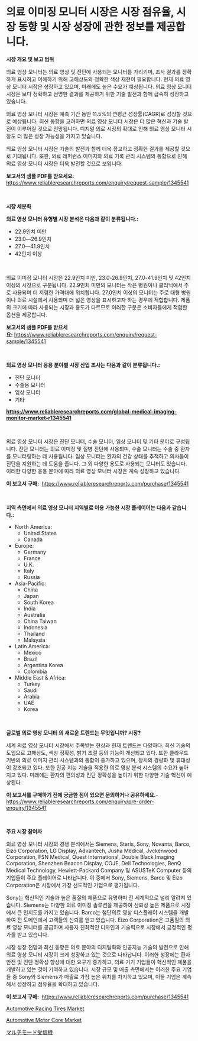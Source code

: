 <p><h1>의료 이미징 모니터 시장은 시장 점유율, 시장 동향 및 시장 성장에 관한 정보를 제공합니다.</h1></p><p><strong>시장 개요 및 보고 범위</strong></p>
<p><p>의료 영상 모니터는 의료 영상 및 진단에 사용되는 모니터를 가리키며, 조사 결과를 정확하게 표시하고 이해하기 위해 고해상도와 정확한 색상 재현이 필요합니다. 현재 의료 영상 모니터 시장은 성장하고 있으며, 미래에도 높은 수요가 예상됩니다. 의료 영상 모니터 시장은 보다 정확하고 선명한 결과를 제공하기 위한 기술 발전과 함께 급속히 성장하고 있습니다.</p><p>의료 영상 모니터 시장은 예측 기간 동안 11.5%의 연평균 성장률(CAGR)로 성장할 것으로 예상됩니다. 최신 동향을 고려하면 의료 영상 모니터 시장은 더 많은 혁신과 기술 발전이 이루어질 것으로 전망됩니다. 디지털 의료 시장의 확대로 인해 의료 영상 모니터 시장도 더 많은 성장 가능성을 가지고 있습니다.</p><p>의료 영상 모니터 시장은 기술의 발전과 함께 더욱 정교하고 정확한 결과를 제공할 것으로 기대됩니다. 또한, 의료 레퍼런스 이미지와 의료 기록 관리 시스템의 통합으로 인해 의료 영상 모니터 시장은 더욱 발전할 것으로 보입니다.</p></p>
<p><strong>보고서의 샘플 PDF를 받으세요:</strong> <a href="https://www.reliableresearchreports.com/enquiry/request-sample/1345541">https://www.reliableresearchreports.com/enquiry/request-sample/1345541</a></p>
<p>&nbsp;</p>
<p><strong>시장 세분화</strong></p>
<p><strong>의료 영상 모니터 유형별 시장 분석은 다음과 같이 분류됩니다.:</strong></p>
<p><ul><li>22.9인치 미만</li><li>23.0—26.9인치</li><li>27.0—41.9인치</li><li>42인치 이상</li></ul></p>
<p>&nbsp;</p>
<p><p>의료 이미징 모니터 시장은 22.9인치 미만, 23.0-26.9인치, 27.0-41.9인치 및 42인치 이상의 시장으로 구분됩니다. 22.9인치 미만의 모니터는 작은 병원이나 클리닉에서 주로 사용되며 더 저렴한 가격대에 위치합니다. 27.0인치 이상의 모니터는 주로 대형 병원이나 의료 시설에서 사용되며 더 넓은 영상을 표시하고자 하는 경우에 적합합니다. 제품의 크기에 따라 사용되는 시장과 용도가 다르므로 이러한 구분은 소비자들에게 적합한 옵션을 제공합니다.</p></p>
<p><strong>보고서의 샘플 PDF를 받으세요:</strong>&nbsp;<a href="https://www.reliableresearchreports.com/enquiry/request-sample/1345541">https://www.reliableresearchreports.com/enquiry/request-sample/1345541</a></p>
<p>&nbsp;</p>
<p><strong> 의료 영상 모니터 응용 분야별 시장 산업 조사는 다음과 같이 분류됩니다.:</strong></p>
<p><ul><li>진단 모니터</li><li>수술용 모니터</li><li>임상 모니터</li><li>기타</li></ul></p>
<p><strong><a href="https://www.reliableresearchreports.com/global-medical-imaging-monitor-market-r1345541">https://www.reliableresearchreports.com/global-medical-imaging-monitor-market-r1345541</a></strong></p>
<p>&nbsp;</p>
<p><p>의료 영상 모니터 시장은 진단 모니터, 수술 모니터, 임상 모니터 및 기타 분야로 구성됩니다. 진단 모니터는 의료 이미징 및 질병 진단에 사용되며, 수술 모니터는 수술 중 환자를 모니터링하는 데 사용됩니다. 임상 모니터는 환자의 건강 상태를 추적하고 의사들이 진단을 지원하는 데 도움을 줍니다. 그 외 다양한 용도로 사용되는 모니터도 있습니다. 이러한 다양한 응용 분야에 따라 의료 영상 모니터 시장은 계속 성장하고 있습니다.</p></p>
<p><strong>이 보고서 구매:</strong>&nbsp; <a href="https://www.reliableresearchreports.com/purchase/1345541">https://www.reliableresearchreports.com/purchase/1345541</a></p>
<p>&nbsp;</p>
<p><strong>지역 측면에서 의료 영상 모니터 지역별로 이용 가능한 시장 플레이어는 다음과 같습니다.:</strong></p>
<p><ul>
    <li>
        North America:
        <ul>
            <li>United States</li>
            <li>Canada</li>
        </ul>
    </li>
    <li>
        Europe:
        <ul>
            <li>Germany</li>
            <li>France</li>
            <li>U.K.</li>
            <li>Italy</li>
            <li>Russia</li>
        </ul>
    </li>
    <li>
        Asia-Pacific:
        <ul>
            <li>China</li>
            <li>Japan</li>
            <li>South Korea</li>
            <li>India</li>
            <li>Australia</li>
            <li>China Taiwan</li>
            <li>Indonesia</li>
            <li>Thailand</li>
            <li>Malaysia</li>
        </ul>
    </li>
    <li>
        Latin America:
        <ul>
            <li>Mexico</li>
            <li>Brazil</li>
            <li>Argentina Korea</li>
            <li>Colombia</li>
        </ul>
    </li>
    <li>
        Middle East & Africa:
        <ul>
            <li>Turkey</li>
            <li>Saudi</li>
            <li>Arabia</li>
            <li>UAE</li>
            <li>Korea</li>
        </ul>
    </li>
    </ul></p>
<p>&nbsp;</p>
<p><strong>글로벌 의료 영상 모니터 의 새로운 트렌드는 무엇입니까? 시장?</strong></p>
<p><p>세계 의료 영상 모니터 시장에서 주목받는 현상과 현재 트렌드는 다양하다. 최신 기술의 도입으로 고해상도, 색상 정확성, 밝기 조절 등의 기능이 개선되고 있다. 또한 클라우드 기반의 의료 이미지 관리 시스템과의 통합이 증가하고 있으며, 장치의 경량화 및 휴대성이 강조되고 있다. 또한 인공 지능 기술을 적용한 의료 영상 분석 시스템의 수요가 높아지고 있다. 미래에는 환자의 편의성과 진단 정확성을 높이기 위한 다양한 기술 혁신이 예상된다.</p></p>
<p><strong>이 보고서를 구매하기 전에 궁금한 점이 있으면 문의하거나 공유하세요.</strong>- <a href="https://www.reliableresearchreports.com/enquiry/pre-order-enquiry/1345541">https://www.reliableresearchreports.com/enquiry/pre-order-enquiry/1345541</a></p>
<p>&nbsp;</p>
<p><strong>주요 시장 참여자</strong></p>
<p><p>의료 영상 모니터 시장의 경쟁 분석에서는 Siemens, Steris, Sony, Novanta, Barco, Eizo Corporation, LG Display, Advantech, Jusha Medical, Jvckenwood Corporation, FSN Medical, Quest International, Double Black Imaging Corporation, Shenzhen Beacon Display, COJE, Dell Technologies, BenQ Medical Technology, Hewlett-Packard Company 및 ASUSTeK Computer 등의 기업들이 주요 플레이어로 나타납니다. 이 중에서 Sony, Siemens, Barco 및 Eizo Corporation은 시장에서 가장 선도적인 기업으로 평가됩니다.</p><p>Sony는 혁신적인 기술과 높은 품질의 제품으로 유명하며 전 세계적으로 널리 알려져 있습니다. Siemens는 다양한 의료 이미징 솔루션을 제공하여 신뢰성 높은 제품으로 시장에서 큰 인지도를 가지고 있습니다. Barco는 첨단의료 영상 디스플레이 시스템을 개발하여 전 도메인에서 고객들의 신뢰를 얻고 있습니다. Eizo Corporation은 고품질의 의료 영상 모니터를 공급하며 사용자 친화적인 디자인과 기술력으로 시장에서 긍정적인 평가를 받고 있습니다.</p><p>시장 성장 전망과 최신 동향은 의료 분야의 디지털화와 인공지능 기술의 발전으로 인해 의료 영상 모니터 시장이 크게 성장하고 있는 것으로 나타납니다. 이러한 성장에는 환자 안전 및 진단 정확성 향상에 대한 요구가 증가하고, 의료 기기 기업들이 혁신적인 제품을 개발하고 있는 것이 기여하고 있습니다. 시장 규모 및 매출 측면에서는 이러한 주요 기업들 중 Sony와 Siemens가 매출로 가장 높은 위치를 차지하고 있으며, 이들 기업은 계속해서 성장하고 점유율을 확대하고 있습니다.</p></p>
<p><strong>이 보고서 구매:</strong>&nbsp;&nbsp;<a href="https://www.reliableresearchreports.com/purchase/1345541">https://www.reliableresearchreports.com/purchase/1345541</a></p>
<p><p><a href="https://www.linkedin.com/pulse/automotive-racing-tires-market-research-report-key-successful-9rpje?trackingId=LGgX9W%2BEEz6NNxG0VDPtZw%3D%3D">Automotive Racing Tires Market</a></p><p><a href="https://www.linkedin.com/pulse/automotive-motor-core-market-insights-players-forecast-mwa2e?trackingId=KJFQulEAaCwBIAoxX%2BFfkg%3D%3D">Automotive Motor Core Market</a></p><p><a href="https://github.com/nemesis2824/Market-Research-Report-List-1/blob/main/895370822198.md">マルチモード受信機</a></p></p>